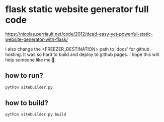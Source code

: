 # flask static website generator full code

<https://nicolas.perriault.net/code/2012/dead-easy-yet-powerful-static-website-generator-with-flask/>

I also change the <FREEZER_DESTINATION> path to 'docs' for github hosting.
It was so hard to build and deploy to github pages.
I hope this will help someone like me 🥲.

## how to run?

```bash
python sitebuilder.py
```

## how to build?

```bash
python sitebuilder.py build
```
